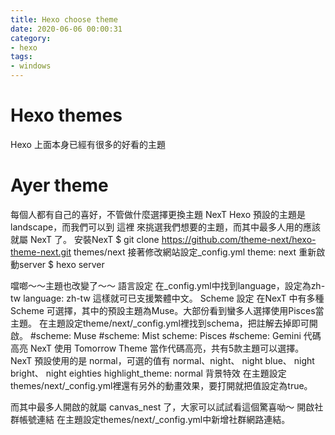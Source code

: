 ```yaml
---
title: Hexo choose theme
date: 2020-06-06 00:00:31
category:
- hexo
tags:
- windows
---
```


# Hexo themes

Hexo 上面本身已經有很多的好看的主題

# Ayer theme

每個人都有自己的喜好，不管做什麼選擇更換主題
NexT
Hexo 預設的主題是landscape，而我們可以到 這裡 來挑選我們想要的主題，而其中最多人用的應該就屬 NexT 了。
安裝NexT
$ git clone https://github.com/theme-next/hexo-theme-next.git themes/next
接著修改網站設定_config.yml
theme: next
重新啟動server
$ hexo server

噹啷～～主題也改變了～～
語言設定
在_config.yml中找到language，設定為zh-tw
language: zh-tw
這樣就可已支援繁體中文。
Scheme 設定
在NexT 中有多種Scheme 可選擇，其中的預設主題為Muse。大部份看到蠻多人選擇使用Pisces當主題。
在主題設定theme/next/_config.yml裡找到schema，把註解去掉即可開啟。
#scheme: Muse
#scheme: Mist
scheme: Pisces
#scheme: Gemini
代碼高亮
NexT 使用 Tomorrow Theme 當作代碼高亮，共有5款主題可以選擇。 NexT 預設使用的是 normal，可選的值有 normal、night、 night blue、 night bright、 night eighties
highlight_theme: normal
背景特效
在主題設定themes/next/_config.yml裡還有另外的動畫效果，要打開就把值設定為true。

而其中最多人開啟的就屬 canvas_nest 了，大家可以試試看這個驚喜呦～
開啟社群帳號連結
在主題設定themes/next/_config.yml中新增社群網路連結。
